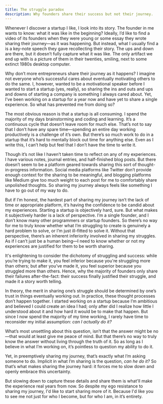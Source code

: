 ```yaml
---
title: The struggle paradox
description: Why founders share their success but not their journey.
---
```


Whenever I discover a startup I like, I look into its story. The founder in me wants to know: what it was like in the beginning?  Ideally, I’d like to find a video of its founders when they were young or some essay they wrote sharing their journey—as it was happening. But instead, what I usually find a is a key-note speech they gave recollecting their story. The ups and down are there, but it doesn’t fully capture what it was like. The only artifact we end up with is a picture of them in their twenties, smiling, next to some extinct 1980s desktop computer.

Why don’t more entrepreneurs share their journey as it happens? I imagine not everyone who’s successful cares about eventually motivating others to do the same. I, however, wanted to be a motivational speaker before I wanted to start a startup (yes, really), so sharing the ins and outs and ups and downs of starting a company is something I always cared about. Yet, I’ve been working on a startup for a year now and have yet to share a single experience. So what has prevented me from doing so?

The most obvious reason is that a startup is all consuming. I spend the majority of my days brainstorming and coding and learning. It’s a continuous cycle that doesn’t leave room for much else. That’s not to say that I don’t have any spare time—spending an entire day working productively is a challenge of it’s own. But there’s so much work to do in a startup that it’s hard to mentally block out time for anything else. Even as I write this, I can’t help but feel that I don’t have the time to write it.

Though it’s not like I haven’t taken time to reflect on any of my experiences. I have various notes, journal entries, and half-finished blog posts. But there doesn’t seem to be a platform geared towards sharing this sort of thought-in-progress information. Social media platforms like Twitter don’t provide enough context for the sharing to be meaningful, and blogging platforms like Medium give too much weight to each post for me to comfortably share unpolished thoughts. So sharing my journey always feels like something I have to go out of my way to do.

But if I’m honest, the hardest part of sharing my journey isn’t the lack of time or appropriate platform, it’s having the confidence to be candid about my experiences. Starting a startup is objectively hard, sure. But what makes it subjectively harder is a lack of perspective. I’m a single founder, and I don’t know many other programmers or startup founders. So there’s no way for me to truly know whether what I’m struggling to create is genuinely a hard problem to solve, or I’m just ill-fitted to solve it. Without that perspective, there’s an inherent inferiority involved in sharing my struggles. As if I can’t just be a human being—I need to know whether or not my experiences are justified for them to be worth sharing. 

It's enlightening to consider the dichotomy of struggling and success: while you’re trying to make it, you feel inferior because you're struggling more than others; but after you’ve made it, you feel superior because you struggled more than others. Hence, why the majority of founders only share their failures after-the-fact: their success finally justified their struggle, and made it a story worth telling.

In theory, the merit in sharing one’s struggle should be determined by one’s trust in things eventually working out. In practice, these thought processes don’t happen together. I started working on a startup because I’m ambitious and believed I could create an idea I had; only after did I realize how little I understood about it and how hard it would be to make that happen. But since I now spend the majority of my time working, I rarely have time to reconsider my initial assumption: *can I actually do it?*

What’s most unsettling about this question, isn’t that the answer might be no—that would at least give me peace of mind. But that there’s no way to truly know the answer without living through the truth of it. So as long as I believe in what I’m working on, it’s pointless to question my ability to do it.

Yet, in preemptively sharing my journey, that’s exactly what I’m asking someone to do. Implicit in what I’m sharing is the question, *can he do it?* So that’s what makes sharing the journey hard: it forces me to slow down and openly embrace this uncertainty. 

But slowing down to capture these details and share them is what'll make the experience real years from now. So despite my ego resistance to sharing my journey, I'd like to start sharing more of it. Because I'd like you to see me not just for who I become, but for who I am, in it’s entirety. 

